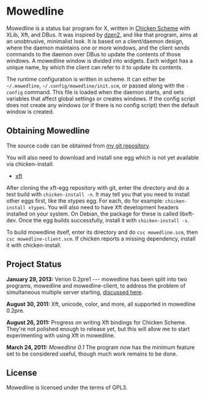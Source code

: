 Mowedline
=========

Mowedline is a status bar program for X, written in [Chicken
Scheme](http://www.call-cc.org/) with XLib, Xft, and DBus.  It was
inspired by [dzen2](https://github.com/robm/dzen), and like
that program, aims at an unobtrusive, minimalist look.  It is based on a
client/daemon design, where the daemon maintains one or more windows, and
the client sends commands to the daemon over DBus to update the contents
of those windows.  A mowedline window is divided into widgets.  Each
widget has a unique name, by which the client can refer to it to update
its contents.

The runtime configuration is written in scheme.  It can either be
`~/.mowedline`, `~/.config/mowedline/init.scm`, or passed along with
the `-config` command.  This file is loaded when the daemon starts,
and sets variables that affect global settings or creates windows.  If
the config script does not create any windows (or if there is no
config script) then the default window is created.


Obtaining Mowedline
-------------------

The source code can be obtained from
[my git repository](https://github.com/retroj/mowedline/).

You will also need to download and install one egg which is not yet
available via chicken-install:

 * [xft](/git/xft-egg/)

After cloning the xft-egg repository with git, enter the directory and do
a test build with `chicken-install -n`.  It may tell you that you need to
install other eggs first, like the xtypes egg.  For each, do for example:
`chicken-install xtypes`.  You will also need to have Xft development
headers installed on your system.  On Debian, the package for these is
called libxft-dev.  Once the egg builds successfully, install it with
`chicken-install -s`.

To build mowedline itself, enter its directory and do `csc mowedline.scm`,
then `csc mowedline-client.scm`.  If chicken reports a missing dependency,
install it with chicken-install.


Project Status
--------------

__January 29, 2013:__ Verion 0.2pre1 --- mowedline has been split into two
programs, mowedline and mowedline-client, to address the problem of
simultaneous multiple server starting,
[discussed here](/blog/2013/01/28/mowedline-three-bugs).

__August 30, 2011:__ Xft, unicode, color, and more, all supported in
mowedline 0.2pre.

__August 26, 2011:__ Progress on writing Xft bindings for Chicken Scheme.
They're not polished enough to release yet, but this will allow me to
start experimenting with using Xft in mowedline.

__March 24, 2011:__ _Mowedline 0.1_ The program now has the minimum
feature set to be considered useful, though much work remains to be done.


License
-------

Mowedline is licensed under the terms of GPL3.
